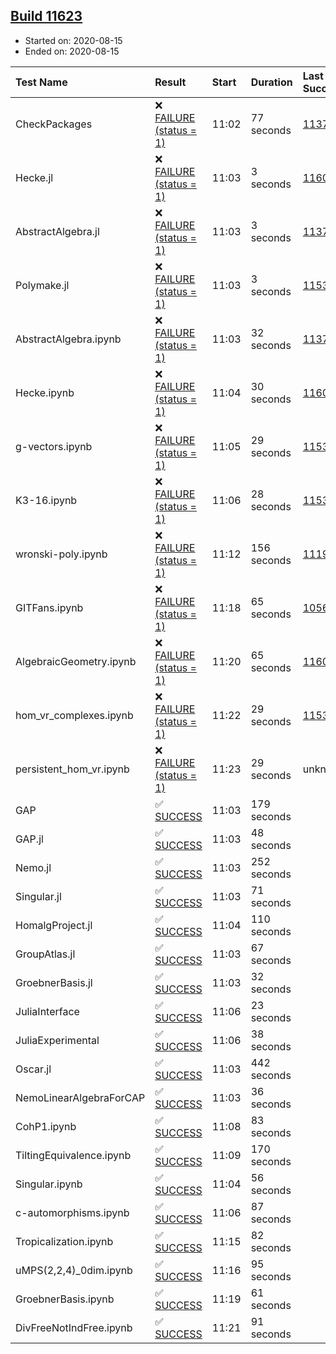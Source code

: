 ## [Build 11623](https://oscarci.mathematik.uni-kl.de/job/oscar/11623/)

* Started on: 2020-08-15
* Ended on: 2020-08-15

| Test Name    | Result | Start | Duration | Last Success | First Failure |
|:-------------|:-------|:------|:---------|:-------------|:--------------|
| CheckPackages | ❌ [FAILURE (status = 1)](https://oscarci.mathematik.uni-kl.de/job/oscar/11623/artifact/logs/build-11623/CheckPackages.log) | 11:02 | 77 seconds | [11376](https://oscarci.mathematik.uni-kl.de/job/oscar/11376/) | [11377](https://oscarci.mathematik.uni-kl.de/job/oscar/11377/) |
| Hecke.jl | ❌ [FAILURE (status = 1)](https://oscarci.mathematik.uni-kl.de/job/oscar/11623/artifact/logs/build-11623/Hecke.jl.log) | 11:03 | 3 seconds | [11602](https://oscarci.mathematik.uni-kl.de/job/oscar/11602/) | [11603](https://oscarci.mathematik.uni-kl.de/job/oscar/11603/) |
| AbstractAlgebra.jl | ❌ [FAILURE (status = 1)](https://oscarci.mathematik.uni-kl.de/job/oscar/11623/artifact/logs/build-11623/AbstractAlgebra.jl.log) | 11:03 | 3 seconds | [11376](https://oscarci.mathematik.uni-kl.de/job/oscar/11376/) | [11377](https://oscarci.mathematik.uni-kl.de/job/oscar/11377/) |
| Polymake.jl | ❌ [FAILURE (status = 1)](https://oscarci.mathematik.uni-kl.de/job/oscar/11623/artifact/logs/build-11623/Polymake.jl.log) | 11:03 | 3 seconds | [11532](https://oscarci.mathematik.uni-kl.de/job/oscar/11532/) | [11533](https://oscarci.mathematik.uni-kl.de/job/oscar/11533/) |
| AbstractAlgebra.ipynb | ❌ [FAILURE (status = 1)](https://oscarci.mathematik.uni-kl.de/job/oscar/11623/artifact/logs/build-11623/AbstractAlgebra.ipynb.log) | 11:03 | 32 seconds | [11376](https://oscarci.mathematik.uni-kl.de/job/oscar/11376/) | [11377](https://oscarci.mathematik.uni-kl.de/job/oscar/11377/) |
| Hecke.ipynb | ❌ [FAILURE (status = 1)](https://oscarci.mathematik.uni-kl.de/job/oscar/11623/artifact/logs/build-11623/Hecke.ipynb.log) | 11:04 | 30 seconds | [11602](https://oscarci.mathematik.uni-kl.de/job/oscar/11602/) | [11603](https://oscarci.mathematik.uni-kl.de/job/oscar/11603/) |
| g-vectors.ipynb | ❌ [FAILURE (status = 1)](https://oscarci.mathematik.uni-kl.de/job/oscar/11623/artifact/logs/build-11623/g-vectors.ipynb.log) | 11:05 | 29 seconds | [11532](https://oscarci.mathematik.uni-kl.de/job/oscar/11532/) | [11533](https://oscarci.mathematik.uni-kl.de/job/oscar/11533/) |
| K3-16.ipynb | ❌ [FAILURE (status = 1)](https://oscarci.mathematik.uni-kl.de/job/oscar/11623/artifact/logs/build-11623/K3-16.ipynb.log) | 11:06 | 28 seconds | [11532](https://oscarci.mathematik.uni-kl.de/job/oscar/11532/) | [11533](https://oscarci.mathematik.uni-kl.de/job/oscar/11533/) |
| wronski-poly.ipynb | ❌ [FAILURE (status = 1)](https://oscarci.mathematik.uni-kl.de/job/oscar/11623/artifact/logs/build-11623/wronski-poly.ipynb.log) | 11:12 | 156 seconds | [11192](https://oscarci.mathematik.uni-kl.de/job/oscar/11192/) | [11193](https://oscarci.mathematik.uni-kl.de/job/oscar/11193/) |
| GITFans.ipynb | ❌ [FAILURE (status = 1)](https://oscarci.mathematik.uni-kl.de/job/oscar/11623/artifact/logs/build-11623/GITFans.ipynb.log) | 11:18 | 65 seconds | [10566](https://oscarci.mathematik.uni-kl.de/job/oscar/10566/) | [10567](https://oscarci.mathematik.uni-kl.de/job/oscar/10567/) |
| AlgebraicGeometry.ipynb | ❌ [FAILURE (status = 1)](https://oscarci.mathematik.uni-kl.de/job/oscar/11623/artifact/logs/build-11623/AlgebraicGeometry.ipynb.log) | 11:20 | 65 seconds | [11602](https://oscarci.mathematik.uni-kl.de/job/oscar/11602/) | [11603](https://oscarci.mathematik.uni-kl.de/job/oscar/11603/) |
| hom_vr_complexes.ipynb | ❌ [FAILURE (status = 1)](https://oscarci.mathematik.uni-kl.de/job/oscar/11623/artifact/logs/build-11623/hom_vr_complexes.ipynb.log) | 11:22 | 29 seconds | [11532](https://oscarci.mathematik.uni-kl.de/job/oscar/11532/) | [11533](https://oscarci.mathematik.uni-kl.de/job/oscar/11533/) |
| persistent_hom_vr.ipynb | ❌ [FAILURE (status = 1)](https://oscarci.mathematik.uni-kl.de/job/oscar/11623/artifact/logs/build-11623/persistent_hom_vr.ipynb.log) | 11:23 | 29 seconds | unknown | unknown |
| GAP | ✅ [SUCCESS](https://oscarci.mathematik.uni-kl.de/job/oscar/11623/artifact/logs/build-11623/GAP.log) | 11:03 | 179 seconds |  |  |
| GAP.jl | ✅ [SUCCESS](https://oscarci.mathematik.uni-kl.de/job/oscar/11623/artifact/logs/build-11623/GAP.jl.log) | 11:03 | 48 seconds |  |  |
| Nemo.jl | ✅ [SUCCESS](https://oscarci.mathematik.uni-kl.de/job/oscar/11623/artifact/logs/build-11623/Nemo.jl.log) | 11:03 | 252 seconds |  |  |
| Singular.jl | ✅ [SUCCESS](https://oscarci.mathematik.uni-kl.de/job/oscar/11623/artifact/logs/build-11623/Singular.jl.log) | 11:03 | 71 seconds |  |  |
| HomalgProject.jl | ✅ [SUCCESS](https://oscarci.mathematik.uni-kl.de/job/oscar/11623/artifact/logs/build-11623/HomalgProject.jl.log) | 11:04 | 110 seconds |  |  |
| GroupAtlas.jl | ✅ [SUCCESS](https://oscarci.mathematik.uni-kl.de/job/oscar/11623/artifact/logs/build-11623/GroupAtlas.jl.log) | 11:03 | 67 seconds |  |  |
| GroebnerBasis.jl | ✅ [SUCCESS](https://oscarci.mathematik.uni-kl.de/job/oscar/11623/artifact/logs/build-11623/GroebnerBasis.jl.log) | 11:03 | 32 seconds |  |  |
| JuliaInterface | ✅ [SUCCESS](https://oscarci.mathematik.uni-kl.de/job/oscar/11623/artifact/logs/build-11623/JuliaInterface.log) | 11:06 | 23 seconds |  |  |
| JuliaExperimental | ✅ [SUCCESS](https://oscarci.mathematik.uni-kl.de/job/oscar/11623/artifact/logs/build-11623/JuliaExperimental.log) | 11:06 | 38 seconds |  |  |
| Oscar.jl | ✅ [SUCCESS](https://oscarci.mathematik.uni-kl.de/job/oscar/11623/artifact/logs/build-11623/Oscar.jl.log) | 11:03 | 442 seconds |  |  |
| NemoLinearAlgebraForCAP | ✅ [SUCCESS](https://oscarci.mathematik.uni-kl.de/job/oscar/11623/artifact/logs/build-11623/NemoLinearAlgebraForCAP.log) | 11:03 | 36 seconds |  |  |
| CohP1.ipynb | ✅ [SUCCESS](https://oscarci.mathematik.uni-kl.de/job/oscar/11623/artifact/logs/build-11623/CohP1.ipynb.log) | 11:08 | 83 seconds |  |  |
| TiltingEquivalence.ipynb | ✅ [SUCCESS](https://oscarci.mathematik.uni-kl.de/job/oscar/11623/artifact/logs/build-11623/TiltingEquivalence.ipynb.log) | 11:09 | 170 seconds |  |  |
| Singular.ipynb | ✅ [SUCCESS](https://oscarci.mathematik.uni-kl.de/job/oscar/11623/artifact/logs/build-11623/Singular.ipynb.log) | 11:04 | 56 seconds |  |  |
| c-automorphisms.ipynb | ✅ [SUCCESS](https://oscarci.mathematik.uni-kl.de/job/oscar/11623/artifact/logs/build-11623/c-automorphisms.ipynb.log) | 11:06 | 87 seconds |  |  |
| Tropicalization.ipynb | ✅ [SUCCESS](https://oscarci.mathematik.uni-kl.de/job/oscar/11623/artifact/logs/build-11623/Tropicalization.ipynb.log) | 11:15 | 82 seconds |  |  |
| uMPS(2,2,4)_0dim.ipynb | ✅ [SUCCESS](https://oscarci.mathematik.uni-kl.de/job/oscar/11623/artifact/logs/build-11623/uMPS-2-2-4-_0dim.ipynb.log) | 11:16 | 95 seconds |  |  |
| GroebnerBasis.ipynb | ✅ [SUCCESS](https://oscarci.mathematik.uni-kl.de/job/oscar/11623/artifact/logs/build-11623/GroebnerBasis.ipynb.log) | 11:19 | 61 seconds |  |  |
| DivFreeNotIndFree.ipynb | ✅ [SUCCESS](https://oscarci.mathematik.uni-kl.de/job/oscar/11623/artifact/logs/build-11623/DivFreeNotIndFree.ipynb.log) | 11:21 | 91 seconds |  |  |
